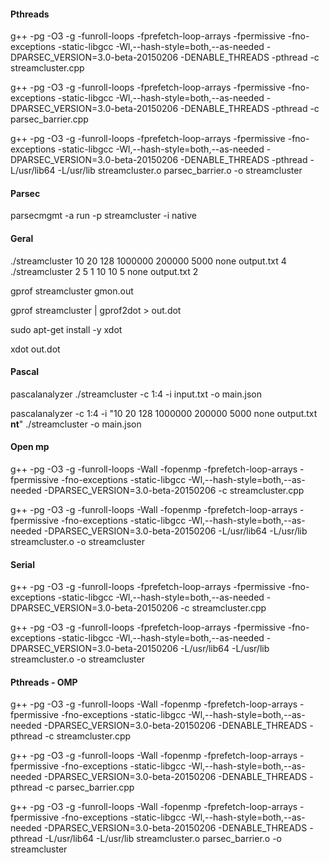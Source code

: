 #### Pthreads
g++ -pg -O3 -g -funroll-loops -fprefetch-loop-arrays -fpermissive -fno-exceptions -static-libgcc -Wl,--hash-style=both,--as-needed -DPARSEC_VERSION=3.0-beta-20150206 -DENABLE_THREADS -pthread -c streamcluster.cpp


g++ -pg -O3 -g -funroll-loops -fprefetch-loop-arrays -fpermissive -fno-exceptions -static-libgcc -Wl,--hash-style=both,--as-needed -DPARSEC_VERSION=3.0-beta-20150206 -DENABLE_THREADS -pthread -c parsec_barrier.cpp

g++ -pg -O3 -g -funroll-loops -fprefetch-loop-arrays -fpermissive -fno-exceptions -static-libgcc -Wl,--hash-style=both,--as-needed -DPARSEC_VERSION=3.0-beta-20150206 -DENABLE_THREADS -pthread -L/usr/lib64 -L/usr/lib streamcluster.o parsec_barrier.o  -o streamcluster

#### Parsec
parsecmgmt -a run -p streamcluster -i native

#### Geral
./streamcluster 10 20 128 1000000 200000 5000 none output.txt 4
./streamcluster 2 5 1 10 10 5 none output.txt 2 

gprof streamcluster gmon.out

gprof streamcluster | gprof2dot > out.dot

sudo apt-get install -y xdot

xdot out.dot


#### Pascal

pascalanalyzer ./streamcluster -c 1:4 -i input.txt -o main.json

pascalanalyzer -c 1:4 -i "10 20 128 1000000 200000 5000 none output.txt __nt__" ./streamcluster -o main.json

#### Open mp

g++ -pg -O3 -g -funroll-loops -Wall -fopenmp -fprefetch-loop-arrays -fpermissive -fno-exceptions -static-libgcc -Wl,--hash-style=both,--as-needed -DPARSEC_VERSION=3.0-beta-20150206 -c streamcluster.cpp

g++ -pg -O3 -g -funroll-loops -Wall -fopenmp -fprefetch-loop-arrays -fpermissive -fno-exceptions -static-libgcc -Wl,--hash-style=both,--as-needed -DPARSEC_VERSION=3.0-beta-20150206 -L/usr/lib64 -L/usr/lib streamcluster.o -o streamcluster

#### Serial

g++ -pg -O3 -g -funroll-loops -fprefetch-loop-arrays -fpermissive -fno-exceptions -static-libgcc -Wl,--hash-style=both,--as-needed -DPARSEC_VERSION=3.0-beta-20150206 -c streamcluster.cpp

g++ -pg -O3 -g -funroll-loops -fprefetch-loop-arrays -fpermissive -fno-exceptions -static-libgcc -Wl,--hash-style=both,--as-needed -DPARSEC_VERSION=3.0-beta-20150206 -L/usr/lib64 -L/usr/lib streamcluster.o -o streamcluster

#### Pthreads - OMP
g++ -pg -O3 -g -funroll-loops -Wall -fopenmp -fprefetch-loop-arrays -fpermissive -fno-exceptions -static-libgcc -Wl,--hash-style=both,--as-needed -DPARSEC_VERSION=3.0-beta-20150206 -DENABLE_THREADS -pthread -c streamcluster.cpp

g++ -pg -O3 -g -funroll-loops -Wall -fopenmp -fprefetch-loop-arrays -fpermissive -fno-exceptions -static-libgcc -Wl,--hash-style=both,--as-needed -DPARSEC_VERSION=3.0-beta-20150206 -DENABLE_THREADS -pthread -c parsec_barrier.cpp

g++ -pg -O3 -g -funroll-loops -Wall -fopenmp -fprefetch-loop-arrays -fpermissive -fno-exceptions -static-libgcc -Wl,--hash-style=both,--as-needed -DPARSEC_VERSION=3.0-beta-20150206 -DENABLE_THREADS -pthread -L/usr/lib64 -L/usr/lib streamcluster.o parsec_barrier.o  -o streamcluster
